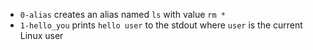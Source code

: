 - `0-alias` creates an alias named `ls` with value `rm *`
- `1-hello_you` prints `hello user` to the stdout where `user` is the current Linux user
